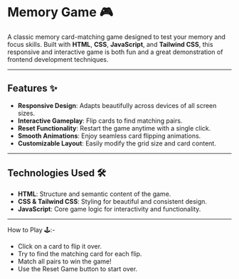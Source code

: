 # Memory Game 🎮

A classic memory card-matching game designed to test your memory and focus skills. Built with **HTML**, **CSS**, **JavaScript**, and **Tailwind CSS**, this responsive and interactive game is both fun and a great demonstration of frontend development techniques.

---

## Features ✨
- **Responsive Design**: Adapts beautifully across devices of all screen sizes.
- **Interactive Gameplay**: Flip cards to find matching pairs.
- **Reset Functionality**: Restart the game anytime with a single click.
- **Smooth Animations**: Enjoy seamless card flipping animations.
- **Customizable Layout**: Easily modify the grid size and card content.

---

## Technologies Used 🛠️

- **HTML**: Structure and semantic content of the game.
- **CSS & Tailwind CSS**: Styling for beautiful and consistent design.
- **JavaScript**: Core game logic for interactivity and functionality.

---

How to Play 🕹️:-

* Click on a card to flip it over.
* Try to find the matching card for each flip.
* Match all pairs to win the game!
* Use the Reset Game button to start over.
